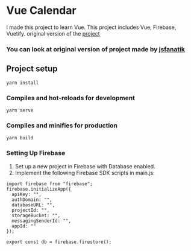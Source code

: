 # Vue Calendar
I made this project to learn Vue. This project includes Vue, Firebase, Vuetify. original version of the [project](https://github.com/jsfanatik/vuestacks-calendar-vue-firebase)

### You can look at original version of project made by [jsfanatik](https://github.com/jsfanatik/vuestacks-calendar-vue-firebase)
## Project setup
```
yarn install
```

### Compiles and hot-reloads for development
```
yarn serve
```

### Compiles and minifies for production
```
yarn build
```
### Setting Up Firebase

1. Set up a new project in Firebase with Database enabled.
2. Implement the following Firebase SDK scripts in main.js:

```
import firebase from "firebase";
firebase.initializeApp({
  apiKey: "",
  authDomain: "",
  databaseURL: "",
  projectId: "",
  storageBucket: "",
  messagingSenderId: "",
  appId: ""
});

export const db = firebase.firestore();
```

